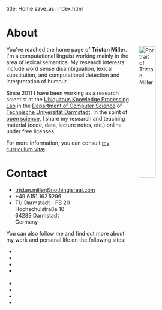 title: Home
save_as: index.html

<div class="row">

<div class="col-md-6">

<h1>About</h1>

<img src="images/miller_20110420-square.jpg"
     class="img-circle"
     title="Portrait of Tristan Miller"
     style="width: 30%; margin-left: 20px; margin-top: 0px; margin-bottom: 5px; float: right;">

<p>
You've reached the home page of <strong>Tristan Miller</strong>.  I'm a computational linguist working mainly in the area of lexical semantics.
My research interests include word sense disambiguation, lexical substitution, and computational detection and interpretation of humour.</p>

<p>Since 2011 I have been working as a research scientist at the <a href="https://www.ukp.tu-darmstadt.de/" title="Ubiquitous Knowledge Processing Lab">Ubiquitous Knowledge Processing Lab</a> in the <a href="https://www.informatik.tu-darmstadt.de/" title="Department of Computer Science, Technische Universität Darmstadt">Department of Computer Science</a> of <a lang="de" title="Technische Universität Darmstadt" href="https://www.tu-darmstadt.de/">Technische Universität Darmstadt</a>.  In the spirit of
<a title="open science" href="https://en.wikipedia.org/wiki/Open_science">open science</a>,
I share my research and
teaching material
(code, data, lecture notes, etc.)
online under free licenses.</p>

<p>For more information, you can consult <a title="curriculum vitæ for Tristan Miller" href="http://www.nothingisreal.com/miller_cv.pdf">my curriculum vitæ</a>.</p>

</div>

<div class="col-md-6">

<h1>Contact</h1>

<ul class="fa-ul">
<li><i class="fa-li fa fa-envelope"></i> <a title="Tristan Miller" href="mailto:tristan.miller@nothingisreal.com">tristan.miller@nothingisreal.com</a></li>
<li><i class="fa-li fa fa-phone"></i> +49&nbsp;6151&nbsp;162&thinsp;5296</li>
<!-- <li><i class="fa-li fa fa-fax"></i> +49&nbsp;6151&nbsp;162&thinsp;5295</li> -->
<li><i class="fa-li fa fa-university"></i>
    TU Darmstadt - FB 20<br />Hochschulstraße 10<br />64289 Darmstadt<br />Germany</li>
</ul>

<p>You can also follow me and find out more about my work and personal life on the following sites:</p>

<div class="row">
<div class="col-md-2"></div>
<div class="col-md-10">

<ul class="social">

<li>
<a href="https://github.com/logological">
<i class="fa fa-github-square fa-3x" title="GitHub"></i>
</a>
</li>

<li>
<a href="http://orcid.org/0000-0002-0749-1100">
<i class="ai ai-orcid-square fa-3x" title="ORCID"></i>
</a>
</li>

<li>
<a href="https://scholar.google.co.uk/citations?user=XAfWDQUAAAAJ">
<i class="ai ai-google-scholar-square fa-3x" title="Google Scholar"></i>
</a>
</li>

<li>
<a href="https://tu-darmstadt.academia.edu/TristanMiller">
<i class="ai ai-academia-square fa-3x" title="Academia.edu"></i>
</a>
</li><br />

<li>
<a href="https://impactstory.org/u/0000-0002-0749-1100">
<i class="ai ai-impactstory-square fa-3x" title="ImpactStory"></i>
</a>
</li>

<li>
<a href="https://www.linkedin.com/in/tristan-miller-032b327">
<i class="fa fa-linkedin-square fa-3x" title="LinkedIn"></i>
</a>
</li>

<li>
<a href="https://twitter.com/Logological">
<i class="fa fa-twitter-square fa-3x" title="Twitter"></i>
</a>
</li>

<li>
<a href="http://psych0naut.livejournal.com/">
<i class="fa fa-pencil-square fa-3x" title="LiveJournal"></i>
</a>
</li>

</ul>

</div>
<!--<div class="col-md-2"></div>-->
</div>

<!--
<p>
My <a href="http://orcid.org">ORCID</a> number is
<a href="http://orcid.org/0000-0002-0749-1100">0000-0002-0749-1100</a>.
</p>
-->

</div>
</div><!-- row -->

